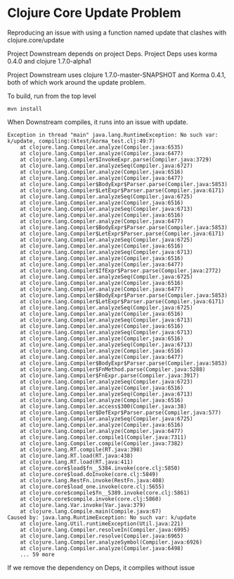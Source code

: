 # Clojure Core Update Problem
Reproducing an issue with using a function named update that clashes with clojure.core/update

Project Downstream depends on project Deps.  Project Deps uses korma 0.4.0 and clojure 1.7.0-alpha1

Project Downstream uses clojure 1.7.0-master-SNAPSHOT and Korma 0.4.1, both of which work around the update problem.

To build, run from the top level

    mvn install
When Downstream compiles, it runs into an issue with update.

    Exception in thread "main" java.lang.RuntimeException: No such var: k/update, compiling:(ktest/korma_test.clj:49:7)
        at clojure.lang.Compiler.analyze(Compiler.java:6535)
        at clojure.lang.Compiler.analyze(Compiler.java:6477)
        at clojure.lang.Compiler$InvokeExpr.parse(Compiler.java:3729)
        at clojure.lang.Compiler.analyzeSeq(Compiler.java:6727)
        at clojure.lang.Compiler.analyze(Compiler.java:6516)
        at clojure.lang.Compiler.analyze(Compiler.java:6477)
        at clojure.lang.Compiler$BodyExpr$Parser.parse(Compiler.java:5853)
        at clojure.lang.Compiler$LetExpr$Parser.parse(Compiler.java:6171)
        at clojure.lang.Compiler.analyzeSeq(Compiler.java:6725)
        at clojure.lang.Compiler.analyze(Compiler.java:6516)
        at clojure.lang.Compiler.analyzeSeq(Compiler.java:6713)
        at clojure.lang.Compiler.analyze(Compiler.java:6516)
        at clojure.lang.Compiler.analyze(Compiler.java:6477)
        at clojure.lang.Compiler$BodyExpr$Parser.parse(Compiler.java:5853)
        at clojure.lang.Compiler$LetExpr$Parser.parse(Compiler.java:6171)
        at clojure.lang.Compiler.analyzeSeq(Compiler.java:6725)
        at clojure.lang.Compiler.analyze(Compiler.java:6516)
        at clojure.lang.Compiler.analyzeSeq(Compiler.java:6713)
        at clojure.lang.Compiler.analyze(Compiler.java:6516)
        at clojure.lang.Compiler.analyze(Compiler.java:6477)
        at clojure.lang.Compiler$IfExpr$Parser.parse(Compiler.java:2772)
        at clojure.lang.Compiler.analyzeSeq(Compiler.java:6725)
        at clojure.lang.Compiler.analyze(Compiler.java:6516)
        at clojure.lang.Compiler.analyze(Compiler.java:6477)
        at clojure.lang.Compiler$BodyExpr$Parser.parse(Compiler.java:5853)
        at clojure.lang.Compiler$LetExpr$Parser.parse(Compiler.java:6171)
        at clojure.lang.Compiler.analyzeSeq(Compiler.java:6725)
        at clojure.lang.Compiler.analyze(Compiler.java:6516)
        at clojure.lang.Compiler.analyzeSeq(Compiler.java:6713)
        at clojure.lang.Compiler.analyze(Compiler.java:6516)
        at clojure.lang.Compiler.analyzeSeq(Compiler.java:6713)
        at clojure.lang.Compiler.analyze(Compiler.java:6516)
        at clojure.lang.Compiler.analyzeSeq(Compiler.java:6713)
        at clojure.lang.Compiler.analyze(Compiler.java:6516)
        at clojure.lang.Compiler.analyze(Compiler.java:6477)
        at clojure.lang.Compiler$BodyExpr$Parser.parse(Compiler.java:5853)
        at clojure.lang.Compiler$FnMethod.parse(Compiler.java:5288)
        at clojure.lang.Compiler$FnExpr.parse(Compiler.java:3917)
        at clojure.lang.Compiler.analyzeSeq(Compiler.java:6723)
        at clojure.lang.Compiler.analyze(Compiler.java:6516)
        at clojure.lang.Compiler.analyzeSeq(Compiler.java:6713)
        at clojure.lang.Compiler.analyze(Compiler.java:6516)
        at clojure.lang.Compiler.access$300(Compiler.java:38)
        at clojure.lang.Compiler$DefExpr$Parser.parse(Compiler.java:577)
        at clojure.lang.Compiler.analyzeSeq(Compiler.java:6725)
        at clojure.lang.Compiler.analyze(Compiler.java:6516)
        at clojure.lang.Compiler.analyze(Compiler.java:6477)
        at clojure.lang.Compiler.compile1(Compiler.java:7311)
        at clojure.lang.Compiler.compile(Compiler.java:7382)
        at clojure.lang.RT.compile(RT.java:398)
        at clojure.lang.RT.load(RT.java:438)
        at clojure.lang.RT.load(RT.java:411)
        at clojure.core$load$fn__5384.invoke(core.clj:5850)
        at clojure.core$load.doInvoke(core.clj:5849)
        at clojure.lang.RestFn.invoke(RestFn.java:408)
        at clojure.core$load_one.invoke(core.clj:5655)
        at clojure.core$compile$fn__5389.invoke(core.clj:5861)
        at clojure.core$compile.invoke(core.clj:5860)
        at clojure.lang.Var.invoke(Var.java:379)
        at clojure.lang.Compile.main(Compile.java:67)
    Caused by: java.lang.RuntimeException: No such var: k/update
        at clojure.lang.Util.runtimeException(Util.java:221)
        at clojure.lang.Compiler.resolveIn(Compiler.java:6995)
        at clojure.lang.Compiler.resolve(Compiler.java:6965)
        at clojure.lang.Compiler.analyzeSymbol(Compiler.java:6926)
        at clojure.lang.Compiler.analyze(Compiler.java:6498)
        ... 59 more


If we remove the dependency on Deps, it compiles without issue